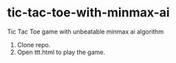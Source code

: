 # tic-tac-toe-with-minmax-ai
Tic Tac Toe game with unbeatable minmax ai algorithm 

1) Clone repo.
2) Open ttt.html to play the game. 
